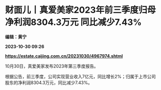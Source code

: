 # 财面儿丨真爱美家2023年前三季度归母净利润8304.3万元 同比减少7.43%
**编辑：黄宁**

**2023-10-30 09:26**

**https://estate.caijing.com.cn/20231030/4967974.shtml**

10月30日，真爱美家发布2023年第三季度报告。

根据公告，前三季度，公司实现营业收入7亿元，同比增长2%；归属于上市公司股东的净利润8304.3万元，同比减少7.43%。